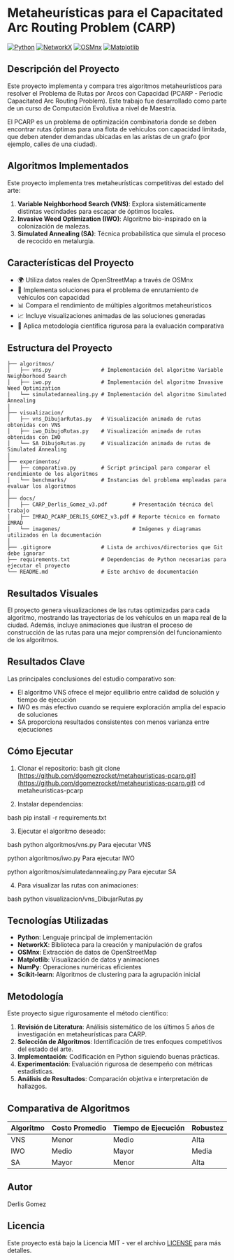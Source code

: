 # Metaheurísticas para el Capacitated Arc Routing Problem (CARP)

[![Python](https://img.shields.io/badge/Python-3.8+-blue.svg)](https://www.python.org/downloads/)
[![NetworkX](https://img.shields.io/badge/NetworkX-3.0+-orange.svg)](https://networkx.org/)
[![OSMnx](https://img.shields.io/badge/OSMnx-1.3+-green.svg)](https://osmnx.readthedocs.io/)
[![Matplotlib](https://img.shields.io/badge/Matplotlib-3.5+-red.svg)](https://matplotlib.org/)

## Descripción del Proyecto

Este proyecto implementa y compara tres algoritmos metaheurísticos para resolver el Problema de Rutas por Arcos con Capacidad (PCARP - Periodic Capacitated Arc Routing Problem). Este trabajo fue desarrollado como parte de un curso de Computación Evolutiva a nivel de Maestría.

El PCARP es un problema de optimización combinatoria donde se deben encontrar rutas óptimas para una flota de vehículos con capacidad limitada, que deben atender demandas ubicadas en las aristas de un grafo (por ejemplo, calles de una ciudad).

## Algoritmos Implementados

Este proyecto implementa tres metaheurísticas competitivas del estado del arte:

1. **Variable Neighborhood Search (VNS)**: Explora sistemáticamente distintas vecindades para escapar de óptimos locales.
2. **Invasive Weed Optimization (IWO)**: Algoritmo bio-inspirado en la colonización de malezas.
3. **Simulated Annealing (SA)**: Técnica probabilística que simula el proceso de recocido en metalurgia.

## Características del Proyecto

- 🌍 Utiliza datos reales de OpenStreetMap a través de OSMnx
- 🚗 Implementa soluciones para el problema de enrutamiento de vehículos con capacidad
- 📊 Compara el rendimiento de múltiples algoritmos metaheurísticos
- 📈 Incluye visualizaciones animadas de las soluciones generadas
- 🧪 Aplica metodología científica rigurosa para la evaluación comparativa

## Estructura del Proyecto

```
├── algoritmos/
│   ├── vns.py                # Implementación del algoritmo Variable Neighborhood Search
│   ├── iwo.py                # Implementación del algoritmo Invasive Weed Optimization
│   └── simulatedannealing.py # Implementación del algoritmo Simulated Annealing
│
├── visualizacion/
│   ├── vns_DibujarRutas.py   # Visualización animada de rutas obtenidas con VNS
│   ├── iwo_DibujoRutas.py    # Visualización animada de rutas obtenidas con IWO
│   └── SA_DibujoRutas.py     # Visualización animada de rutas de Simulated Annealing
│
├── experimentos/
│   ├── comparativa.py        # Script principal para comparar el rendimiento de los algoritmos
│   └── benchmarks/           # Instancias del problema empleadas para evaluar los algoritmos
│
├── docs/
│   ├── CARP_Derlis_Gomez_v3.pdf        # Presentación técnica del trabajo
│   ├── IMRAD_PCARP_DERLIS_GOMEZ_v3.pdf # Reporte técnico en formato IMRAD
│   └── imagenes/                       # Imágenes y diagramas utilizados en la documentación
│
├── .gitignore                # Lista de archivos/directorios que Git debe ignorar
├── requirements.txt          # Dependencias de Python necesarias para ejecutar el proyecto
└── README.md                 # Este archivo de documentación
```

## Resultados Visuales

El proyecto genera visualizaciones de las rutas optimizadas para cada algoritmo, mostrando las trayectorias de los vehículos en un mapa real de la ciudad. Además, incluye animaciones que ilustran el proceso de construcción de las rutas para una mejor comprensión del funcionamiento de los algoritmos.

## Resultados Clave

Las principales conclusiones del estudio comparativo son:

- El algoritmo VNS ofrece el mejor equilibrio entre calidad de solución y tiempo de ejecución
- IWO es más efectivo cuando se requiere exploración amplia del espacio de soluciones
- SA proporciona resultados consistentes con menos varianza entre ejecuciones

## Cómo Ejecutar

1. Clonar el repositorio:
bash git clone [https://github.com/dgomezrocket/metaheuristicas-pcarp.git](https://github.com/dgomezrocket/metaheuristicas-pcarp.git) cd metaheuristicas-pcarp

2. Instalar dependencias:

bash pip install -r requirements.txt

3. Ejecutar el algoritmo deseado:

bash python algoritmos/vns.py  Para ejecutar VNS 

python algoritmos/iwo.py Para ejecutar IWO 

python algoritmos/simulatedannealing.py Para ejecutar SA

4. Para visualizar las rutas con animaciones:

bash python visualizacion/vns_DibujarRutas.py



## Tecnologías Utilizadas

- **Python**: Lenguaje principal de implementación
- **NetworkX**: Biblioteca para la creación y manipulación de grafos
- **OSMnx**: Extracción de datos de OpenStreetMap
- **Matplotlib**: Visualización de datos y animaciones
- **NumPy**: Operaciones numéricas eficientes
- **Scikit-learn**: Algoritmos de clustering para la agrupación inicial

## Metodología

Este proyecto sigue rigurosamente el método científico:

1. **Revisión de Literatura**: Análisis sistemático de los últimos 5 años de investigación en metaheurísticas para CARP.
2. **Selección de Algoritmos**: Identificación de tres enfoques competitivos del estado del arte.
3. **Implementación**: Codificación en Python siguiendo buenas prácticas.
4. **Experimentación**: Evaluación rigurosa de desempeño con métricas estadísticas.
5. **Análisis de Resultados**: Comparación objetiva e interpretación de hallazgos.

## Comparativa de Algoritmos

| Algoritmo | Costo Promedio | Tiempo de Ejecución | Robustez |
|-----------|----------------|---------------------|----------|
| VNS       | Menor          | Medio               | Alta     |
| IWO       | Medio          | Mayor               | Media    |
| SA        | Mayor          | Menor               | Alta     |

## Autor

Derlis Gomez

## Licencia

Este proyecto está bajo la Licencia MIT - ver el archivo [LICENSE](LICENSE) para más detalles.


